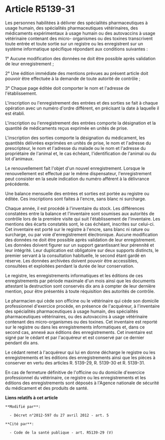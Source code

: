 # Article R5139-31

Les personnes habilitées à délivrer des spécialités pharmaceutiques à usage humain, des spécialités pharmaceutiques
vétérinaires, des médicaments expérimentaux à usage humain ou des autovaccins à usage vétérinaire contenant des micro-
organismes ou des toxines transcrivent toute entrée et toute sortie sur un registre ou les enregistrent sur un système
informatique spécifique répondant aux conditions suivantes : 

1° Aucune modification des données ne doit être possible après validation de leur enregistrement ; 

2° Une édition immédiate des mentions prévues au présent article doit pouvoir être effectuée à la demande de toute autorité
de contrôle ; 

3° Chaque page éditée doit comporter le nom et l'adresse de l'établissement. 

L'inscription ou l'enregistrement des entrées et des sorties se fait à chaque opération avec un numéro d'ordre différent, en
précisant la date à laquelle il est établi. 

L'inscription ou l'enregistrement des entrées comporte la désignation et la quantité de médicaments reçus exprimée en unités
de prise. 

L'inscription des sorties comporte la désignation du médicament, les quantités délivrées exprimées en unités de prise, le nom
et l'adresse du prescripteur, le nom et l'adresse du malade ou le nom et l'adresse du propriétaire de l'animal et, le cas
échéant, l'identification de l'animal ou du lot d'animaux. 

Le renouvellement fait l'objet d'un nouvel enregistrement. Lorsque le renouvellement est effectué par le même dispensateur,
l'enregistrement peut consister en la seule indication du numéro afférent à la délivrance précédente. 

Une balance mensuelle des entrées et sorties est portée au registre ou éditée. Ces inscriptions sont faites à l'encre, sans
blanc ni surcharge. 

Chaque année, il est procédé à l'inventaire du stock. Les différences constatées entre la balance et l'inventaire sont
soumises aux autorités de contrôle lors de la première visite qui suit l'établissement de l'inventaire. Les mentions des
écarts constatés sont, le cas échéant, inscrites sur celui-ci. Cet inventaire est porté sur le registre à l'encre, sans blanc
ni rature ou surcharge, ou par voie d'enregistrement électronique. Aucune modification des données ne doit être possible
après validation de leur enregistrement. Les données doivent figurer sur un support garantissant leur pérennité et leur
intégrité. Leur duplication est obligatoire sur deux supports distincts, le premier servant à la consultation habituelle, le
second étant gardé en réserve. Les données archivées doivent pouvoir être accessibles, consultées et exploitées pendant la
durée de leur conservation. 

Le registre, les enregistrements informatiques et les éditions de ces enregistrements par période maximale d'un mois ainsi
que les documents attestant la destruction sont conservés dix ans à compter de leur dernière mention, pour être présentés à
toute réquisition des autorités de contrôle. 

Le pharmacien qui cède son officine ou le vétérinaire qui cède son domicile professionnel d'exercice procède, en présence de
l'acquéreur, à l'inventaire des spécialités pharmaceutiques à usage humain, des spécialités pharmaceutiques vétérinaires, ou
des autovaccins à usage vétérinaire contenant des micro-organismes ou des toxines. Cet inventaire est reporté sur le registre
ou dans les enregistrements informatiques et, dans ce second cas, annexé aux éditions des enregistrements. Cet inventaire est
signé par le cédant et par l'acquéreur et est conservé par ce dernier pendant dix ans. 

Le cédant remet à l'acquéreur qui lui en donne décharge le registre ou les enregistrements et les éditions des
enregistrements ainsi que les pièces à conserver en vertu des articles R. 5139-29, R. 5139-30 et R. 5139-31. 

En cas de fermeture définitive de l'officine ou du domicile d'exercice professionnel du vétérinaire, ce registre ou les
enregistrements et les éditions des enregistrements sont déposés à l'Agence nationale de sécurité du médicament et des
produits de santé.

**Liens relatifs à cet article**

	**Modifié par**:

	  - Décret n°2012-597 du 27 avril 2012 - art. 5

	**Cité par**:

	  - Code de la santé publique - art. R5139-29 (V)
